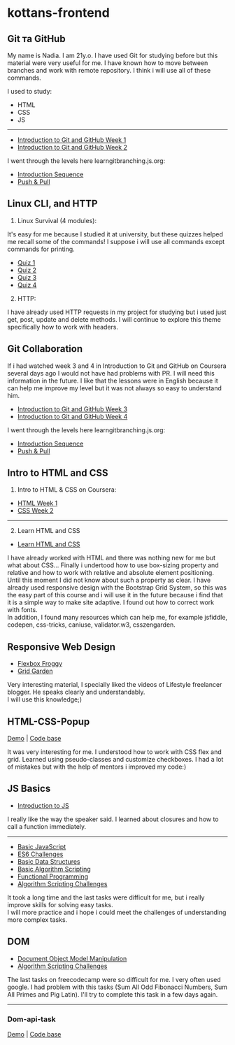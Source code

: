 # kottans-frontend

## Git та GitHub

My name is Nadia. I am 21y.o.
I have used Git for studying before but this material were very useful for me.
I have known how to move between branches and work with remote repository.
I think i will use all of these commands.

I used to study:
- HTML
- CSS
- JS

---

- [Introduction to Git and GitHub Week 1](/assets/img/Git_intro/IntroVC.jpg)
- [Introduction to Git and GitHub Week 2](/assets/img/Git_intro/UsingGit.jpg)

I went through the levels here learngitbranching.js.org:

- [Introduction Sequence](/assets/img/Git_intro/Git_Intro.jpg)
- [Push & Pull](/assets/img/Git_intro/git_intro2.jpg)

## Linux CLI, and HTTP

1. Linux Survival (4 modules):

It's easy for me because I studied it at university, but these quizzes helped me recall some of the commands!
I suppose i will use all commands except commands for printing.

- [Quiz 1](/assets/img/task_linux_cli/Quiz1.jpg)
- [Quiz 2](/assets/img/task_linux_cli/Quiz2.jpg)
- [Quiz 3](/assets/img/task_linux_cli/Quiz3.jpg)
- [Quiz 4](/assets/img/task_linux_cli/Quiz4.jpg)

2. HTTP:

I have already used HTTP requests in my project for studying but i used just get, post, update and delete methods.
I will continue to explore this theme specifically how to work with headers.

## Git Collaboration

If i had watched week 3 and 4 in Introduction to Git and GitHub on Coursera several days ago I would not have had problems with PR.
I will need this information in the future. 
I like that the lessons were in English because it can help me improve my level but it was not always so easy to understand him.

- [Introduction to Git and GitHub Week 3](/assets/img/task_git_collaboration/week3.jpg)
- [Introduction to Git and GitHub Week 4](/assets/img/task_git_collaboration/week4.jpg)

I went through the levels here learngitbranching.js.org:

- [Introduction Sequence](/assets/img/Git_intro/Git_Intro.jpg)
- [Push & Pull](/assets/img/Git_intro/git_intro2.jpg)

## Intro to HTML and CSS

1. Intro to HTML & CSS on Coursera:
- [HTML Week 1](/assets/img/task_html_css_intro/html_css_week1.jpg)
- [CSS Week 2](/assets/img/task_html_css_intro/html_css_week2.jpg)

---

2. Learn HTML and CSS

- [Learn HTML and CSS](/assets/img/task_html_css_intro/CodecademyHtmlCss.jpg)

I have already worked with HTML and there was nothing new for me but what about CSS...
Finally i undertood how to use box-sizing property and relative and how to work with relative and absolute element positioning.
Until this moment I did not know about such a property as clear.
I have already used responsive design with the Bootstrap Grid System, so this was the easy part of this course and i will use it in the future because i find that it is a simple way to make site adaptive.
I found out how to correct work with fonts.
<br/>
In addition, I found many resources which can help me, for example jsfiddle, codepen, css-tricks, caniuse, validator.w3, csszengarden.

## Responsive Web Design

- [Flexbox Froggy](/assets/img/task_responsive_web_design/FlexboxFroggy.jpg)
- [Grid Garden](/assets/img/task_responsive_web_design/GridGarden.jpg)

Very interesting material, I specially liked the videos of Lifestyle freelancer blogger. He speaks clearly and understandably.
<br/>
I will use this knowledge;)

## HTML-CSS-Popup

[Demo](https://nadiavorontsova.github.io/hooli-style-popup/) |
[Code base](https://github.com/NadiaVorontsova/hooli-style-popup)

It was very interesting for me. I understood how to work with CSS flex and grid. Learned using pseudo-classes and customize checkboxes. I had a lot of mistakes but with the help of mentors i improved my code:)

## JS Basics

- [Introduction to JS](/assets/img/task_js_basics/IntroJS.jpg)

I really like the way the speaker said. I learned about closures and how to call a function immediately.

---

- [Basic JavaScript](/assets/img/task_js_basics/BasicsJS.jpg)
- [ES6 Challenges](/assets/img/task_js_basics/ES6_JS.jpg)
- [Basic Data Structures](/assets/img/task_js_basics/BasicDataStructures.jpg)
- [Basic Algorithm Scripting](/assets/img/task_js_basics/BasicAlgorithmScripting.jpg)
- [Functional Programming](/assets/img/task_js_basics/Functional_Programming.jpg)
- [Algorithm Scripting Challenges](/assets/img/task_js_basics/IntermediateAlgorithm.jpg)

It took a long time and the last tasks were difficult for me, but i really improve skills for solving easy tasks.
<br/>
I will more practice and i hope i could meet the challenges of understanding more complex tasks.

## DOM

- [Document Object Model Manipulation](/assets/img/task_js_dom/DOM_Manipulation.jpg)
- [Algorithm Scripting Challenges](/assets/img/task_js_dom/AlgorithmScripting.jpg)

The last tasks on freecodecamp were so difficult for me. I very often used google. I had problem with this tasks (Sum All Odd Fibonacci Numbers, Sum All Primes and Pig Latin). I'll try to complete this task in a few days again.

---

### Dom-api-task

[Demo](https://nadiavorontsova.github.io/document-object-model/) |
[Code base](https://github.com/NadiaVorontsova/document-object-model)



